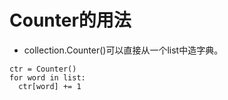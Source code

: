 # Counter的用法
- collection.Counter()可以直接从一个list中造字典。
```{r}
ctr = Counter()
for word in list:
  ctr[word] += 1
```
